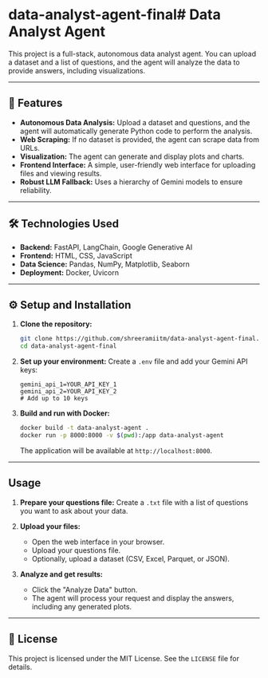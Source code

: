 # data-analyst-agent-final# Data Analyst Agent

This project is a full-stack, autonomous data analyst agent. You can upload a dataset and a list of questions, and the agent will analyze the data to provide answers, including visualizations.

-----

## 🚀 Features

  * **Autonomous Data Analysis:** Upload a dataset and questions, and the agent will automatically generate Python code to perform the analysis.
  * **Web Scraping:** If no dataset is provided, the agent can scrape data from URLs.
  * **Visualization:** The agent can generate and display plots and charts.
  * **Frontend Interface:** A simple, user-friendly web interface for uploading files and viewing results.
  * **Robust LLM Fallback:** Uses a hierarchy of Gemini models to ensure reliability.

-----

## 🛠️ Technologies Used

  * **Backend:** FastAPI, LangChain, Google Generative AI
  * **Frontend:** HTML, CSS, JavaScript
  * **Data Science:** Pandas, NumPy, Matplotlib, Seaborn
  * **Deployment:** Docker, Uvicorn

-----

## ⚙️ Setup and Installation

1.  **Clone the repository:**

    ```bash
    git clone https://github.com/shreeramiitm/data-analyst-agent-final.git
    cd data-analyst-agent-final
    ```

2.  **Set up your environment:**
    Create a `.env` file and add your Gemini API keys:

    ```
    gemini_api_1=YOUR_API_KEY_1
    gemini_api_2=YOUR_API_KEY_2
    # Add up to 10 keys
    ```

3.  **Build and run with Docker:**

    ```bash
    docker build -t data-analyst-agent .
    docker run -p 8000:8000 -v $(pwd):/app data-analyst-agent
    ```

    The application will be available at `http://localhost:8000`.

-----

## Usage

1.  **Prepare your questions file:**
    Create a `.txt` file with a list of questions you want to ask about your data.

2.  **Upload your files:**

      * Open the web interface in your browser.
      * Upload your questions file.
      * Optionally, upload a dataset (CSV, Excel, Parquet, or JSON).

3.  **Analyze and get results:**

      * Click the "Analyze Data" button.
      * The agent will process your request and display the answers, including any generated plots.

-----

## 📜 License

This project is licensed under the MIT License. See the `LICENSE` file for details.
